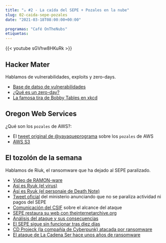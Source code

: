 ```yaml
---
title: "☕️ #2 - La caída del SEPE + Pozales en la nube"
slug: 02-caida-sepe-pozales
date: "2021-03-18T08:00:00+00:00"

programas: "Café OnTheNubs"
etiquetas:
---
```


{{< youtube sGVhw8HKuRk >}}


## Hacker Mater
Hablamos de vulnerabilidades, exploits y zero-days.
* [Base de datso de vulnerabilidades](https://cve.mitre.org/)
* [¿Qué es un zero-day?](https://es.wikipedia.org/wiki/Ataque_de_d%C3%ADa_cero)
* [La famosa tira de Bobby Tables en xkcd](https://xkcd.com/327/)


## Oregon Web Services
¿Qué son los `pozales` de AWS?:
* El [tweet original de @yayaqueprograma](https://twitter.com/yayaqueprograma/status/1366711031058337795) sobre los `pozales` de AWS
* [AWS S3](https://aws.amazon.com/es/s3/)

## El tozolón de la semana
Hablamos de Riuk, el ransomware que ha dejado al SEPE paralizado.
* [Video de RAMON-ware](https://www.youtube.com/watch?v=xT8ykwejaZk)
* [Así es Ryuk (el virus)](https://www.xataka.com/seguridad/asi-ryuk-ransomware-que-ha-dejado-tumbado-al-sepe-que-antes-tumbo-a-otros-muchos)
* [Así es Ryuk (el personaje de Death Note)](https://es.wikipedia.org/wiki/Ryuk_(Death_Note))
* [Tweet oficial](https://twitter.com/empleogob/status/1369299711027535886) del ministerio anunciando que no se paraliza actividad ni pagos del SEPE
* [Comunicación del CSIF](https://www.csif.es/contenido/nacional/general/315841) sobre el alcance del ataque
* [SEPE restaura su web con theinternetarchive.org](https://www.redeszone.net/noticias/seguridad/web-sepe-restaurada-archive-org/)
* [Análisis del ataque y sus consecuencias](https://www.businessinsider.com/sepe-ryuk-hack-cyber-crime-online-threat-device-agency-code-2021-3)
* [El SEPE sigue sin funcionar tras diez días](https://www.genbeta.com/actualidad/sepe-sigue-funcionar-diez-dias-todo-que-sabemos-ataque-como-efecta-a-beneficiarios-prestaciones)
* [CD Projeck (la compañía de Cyberpunk) atacada por ransomware](https://twitter.com/CDPROJEKTRED/status/1359048125403590660)
* [El ataque de La Cadena Ser hace unos años de ransomware](https://www.adslzone.net/2019/11/18/cadena-ser-ransomware-semanas/)
